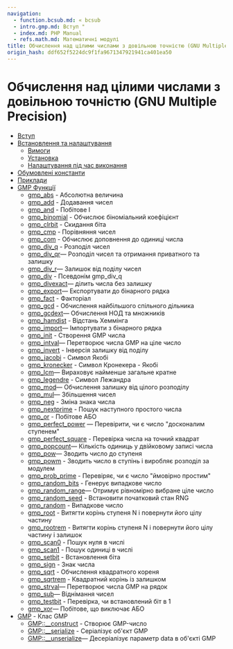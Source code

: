 ```yaml
---
navigation:
  - function.bcsub.md: « bcsub
  - intro.gmp.md: Вступ "
  - index.md: PHP Manual
  - refs.math.md: Математичні модулі
title: Обчислення над цілими числами з довільною точністю (GNU Multiple Precision)
origin_hash: ddf652f5224dc9f1fa9671347921941ca401ea50
---
```

# Обчислення над цілими числами з довільною точністю (GNU Multiple Precision)

-   [Вступ](intro.gmp.md)
-   [Встановлення та налаштування](gmp.setup.md)
    -   [Вимоги](gmp.requirements.md)
    -   [Установка](gmp.installation.md)
    -   [Налаштування під час виконання](gmp.configuration.md)
-   [Обумовлені константи](gmp.constants.md)
-   [Приклади](gmp.examples.md)
-   [GMP Функції](ref.gmp.md)
    -   [gmp\_abs](function.gmp-abs.md) \- Абсолютна величина
    -   [gmp\_add](function.gmp-add.md) \- Додавання чисел
    -   [gmp\_and](function.gmp-and.md) \- Побітове І
    -   [gmp\_binomial](function.gmp-binomial.md) \- Обчислює біноміальний коефіцієнт
    -   [gmp\_clrbit](function.gmp-clrbit.md) \- Скидання біта
    -   [gmp\_cmp](function.gmp-cmp.md) \- Порівняння чисел
    -   [gmp\_com](function.gmp-com.md) \- Обчислює доповнення до одиниці числа
    -   [gmp\_div\_q](function.gmp-div-q.md) \- Розподіл чисел
    -   [gmp\_div\_qr](function.gmp-div-qr.md)— Розподіл чисел та отримання приватного та залишку
    -   [gmp\_div\_r](function.gmp-div-r.md)— Залишок від поділу чисел
    -   [gmp\_div](function.gmp-div.md) \- Псевдонім gmp\_div\_q
    -   [gmp\_divexact](function.gmp-divexact.md)— ділить числа без залишку
    -   [gmp\_export](function.gmp-export.md)— Експортувати до бінарного рядка
    -   [gmp\_fact](function.gmp-fact.md) \- Факторіал
    -   [gmp\_gcd](function.gmp-gcd.md) \- Обчислення найбільшого спільного дільника
    -   [gmp\_gcdext](function.gmp-gcdext.md)— Обчислення НОД та множників
    -   [gmp\_hamdist](function.gmp-hamdist.md) \- Відстань Хеммінга
    -   [gmp\_import](function.gmp-import.md)— Імпортувати з бінарного рядка
    -   [gmp\_init](function.gmp-init.md) \- Створення GMP числа
    -   [gmp\_intval](function.gmp-intval.md)— Перетворює числа GMP на ціле число
    -   [gmp\_invert](function.gmp-invert.md) \- Інверсія залишку від поділу
    -   [gmp\_jacobi](function.gmp-jacobi.md) \- Символ Якобі
    -   [gmp\_kronecker](function.gmp-kronecker.md) \- Символ Кронекера - Якобі
    -   [gmp\_lcm](function.gmp-lcm.md)— Вираховує найменше загальне кратне
    -   [gmp\_legendre](function.gmp-legendre.md) \- Символ Лежандра
    -   [gmp\_mod](function.gmp-mod.md)— Обчислення залишку від цілого розподілу
    -   [gmp\_mul](function.gmp-mul.md)— Збільшення чисел
    -   [gmp\_neg](function.gmp-neg.md) \- Зміна знака числа
    -   [gmp\_nextprime](function.gmp-nextprime.md) \- Пошук наступного простого числа
    -   [gmp\_or](function.gmp-or.md) \- Побітове АБО
    -   [gmp\_perfect\_power](function.gmp-perfect-power.md) — Перевірити, чи є число "досконалим ступенем"
    -   [gmp\_perfect\_square](function.gmp-perfect-square.md) \- Перевірка числа на точний квадрат
    -   [gmp\_popcount](function.gmp-popcount.md)— Кількість одиниць у двійковому записі числа
    -   [gmp\_pow](function.gmp-pow.md)— Зводить число до ступеня
    -   [gmp\_powm](function.gmp-powm.md) \- Зводить число в ступінь і виробляє розподіл за модулем
    -   [gmp\_prob\_prime](function.gmp-prob-prime.md) - Перевіряє, чи є число "ймовірно простим"
    -   [gmp\_random\_bits](function.gmp-random-bits.md) \- Генерує випадкове число
    -   [gmp\_random\_range](function.gmp-random-range.md)— Отримує рівномірно вибране ціле число
    -   [gmp\_random\_seed](function.gmp-random-seed.md) \- Встановити початковий стан RNG
    -   [gmp\_random](function.gmp-random.md) \- Випадкове число
    -   [gmp\_root](function.gmp-root.md) \- Витягти корінь ступеня N і повернути його цілу частину
    -   [gmp\_rootrem](function.gmp-rootrem.md) \- Витягти корінь ступеня N і повернути його цілу частину і залишок
    -   [gmp\_scan0](function.gmp-scan0.md) \- Пошук нуля в числі
    -   [gmp\_scan1](function.gmp-scan1.md) \- Пошук одиниці в числі
    -   [gmp\_setbit](function.gmp-setbit.md) \- Встановлення біта
    -   [gmp\_sign](function.gmp-sign.md) \- Знак числа
    -   [gmp\_sqrt](function.gmp-sqrt.md) \- Обчислення квадратного кореня
    -   [gmp\_sqrtrem](function.gmp-sqrtrem.md) \- Квадратний корінь із залишком
    -   [gmp\_strval](function.gmp-strval.md)— Перетворює числа GMP на рядок
    -   [gmp\_sub](function.gmp-sub.md)— Віднімання чисел
    -   [gmp\_testbit](function.gmp-testbit.md) \- Перевірка, чи встановлений біт в 1
    -   [gmp\_xor](function.gmp-xor.md)— Побітове, що виключає АБО
-   [GMP](class.gmp.md) \- Клас GMP
    -   [GMP::\_\_construct](gmp.construct.md) \- Створює GMP-число
    -   [GMP::\_\_serialize](gmp.serialize.md) \- Серіалізує об'єкт GMP
    -   [GMP::\_\_unserialize](gmp.unserialize.md)— Десеріалізує параметр data в об'єкті GMP
